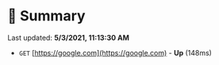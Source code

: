 # 📖 Summary
Last updated: **5/3/2021, 11:13:30 AM**

- `GET` [https://google.com](https://google.com) - **Up** (148ms)
